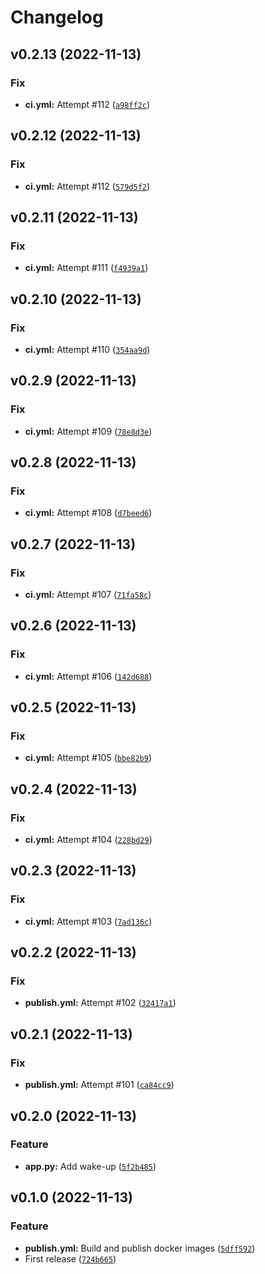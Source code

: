 # Changelog

<!--next-version-placeholder-->

## v0.2.13 (2022-11-13)
### Fix
* **ci.yml:** Attempt #112 ([`a98ff2c`](https://github.com/tim83/notify_api/commit/a98ff2cda08773c32656132cb06a45069d90d368))

## v0.2.12 (2022-11-13)
### Fix
* **ci.yml:** Attempt #112 ([`579d5f2`](https://github.com/tim83/notify_api/commit/579d5f252965601725123062d12132cc5401cda5))

## v0.2.11 (2022-11-13)
### Fix
* **ci.yml:** Attempt #111 ([`f4939a1`](https://github.com/tim83/notify_api/commit/f4939a14550916ac1f18905a5a5f6cd667acd785))

## v0.2.10 (2022-11-13)
### Fix
* **ci.yml:** Attempt #110 ([`354aa9d`](https://github.com/tim83/notify_api/commit/354aa9d0ce03c2ee96ea40825b414bc3b23132b0))

## v0.2.9 (2022-11-13)
### Fix
* **ci.yml:** Attempt #109 ([`78e8d3e`](https://github.com/tim83/notify_api/commit/78e8d3e75901c5f64c4eaa77c2cb1a665857ac46))

## v0.2.8 (2022-11-13)
### Fix
* **ci.yml:** Attempt #108 ([`d7beed6`](https://github.com/tim83/notify_api/commit/d7beed6128bb34fb453c3f1ad8bc50cb3956184e))

## v0.2.7 (2022-11-13)
### Fix
* **ci.yml:** Attempt #107 ([`71fa58c`](https://github.com/tim83/notify_api/commit/71fa58c185f0b4c431a70097e54656ebcc7fb5f8))

## v0.2.6 (2022-11-13)
### Fix
* **ci.yml:** Attempt #106 ([`142d688`](https://github.com/tim83/notify_api/commit/142d6881bf19d0659de4e9531daf19f4ba1b2943))

## v0.2.5 (2022-11-13)
### Fix
* **ci.yml:** Attempt #105 ([`bbe82b9`](https://github.com/tim83/notify_api/commit/bbe82b9ff1aca0ac3e41959cba727a2228a5c55a))

## v0.2.4 (2022-11-13)
### Fix
* **ci.yml:** Attempt #104 ([`228bd29`](https://github.com/tim83/notify_api/commit/228bd29e4577f50857cced3546d010bf35277bbc))

## v0.2.3 (2022-11-13)
### Fix
* **ci.yml:** Attempt #103 ([`7ad136c`](https://github.com/tim83/notify_api/commit/7ad136ca7196a80aa0157736eb820da17c127525))

## v0.2.2 (2022-11-13)
### Fix
* **publish.yml:** Attempt #102 ([`32417a1`](https://github.com/tim83/notify_api/commit/32417a1f4b9fdead250b18712a4dec1effc2a2e1))

## v0.2.1 (2022-11-13)
### Fix
* **publish.yml:** Attempt #101 ([`ca84cc9`](https://github.com/tim83/notify_api/commit/ca84cc935f4d7c0a88fbd99c6dd40a037b2bbb5a))

## v0.2.0 (2022-11-13)
### Feature
* **app.py:** Add wake-up ([`5f2b485`](https://github.com/tim83/notify_api/commit/5f2b485638b692f22d58f79cb47e56a04a9c4660))

## v0.1.0 (2022-11-13)
### Feature
* **publish.yml:** Build and publish docker images ([`5dff592`](https://github.com/tim83/notify_api/commit/5dff592d2ac03d98d3ae5f440040a526c484764c))
* First release ([`724b665`](https://github.com/tim83/notify_api/commit/724b6655c54532b9942f4eb7c3137ec6c5e980b7))
